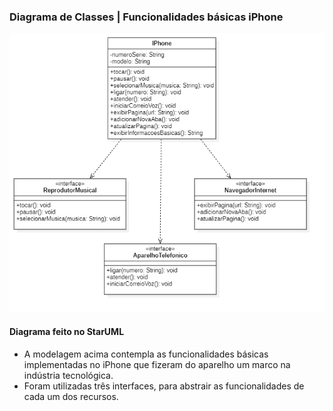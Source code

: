 ### Diagrama de Classes | Funcionalidades básicas iPhone 

![DIO_IPhone.png](DIO_IPhone.png)

#### Diagrama feito no StarUML

* A modelagem acima contempla as funcionalidades básicas implementadas no iPhone que fizeram do aparelho um marco na indústria tecnológica.
* Foram utilizadas três interfaces, para abstrair as funcionalidades de cada um dos recursos.